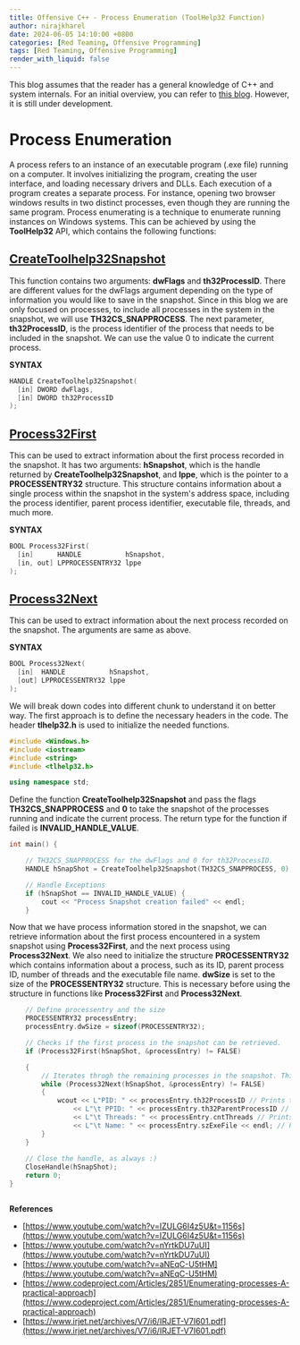 ```yaml
---
title: Offensive C++ - Process Enumeration (ToolHelp32 Function)
author: nirajkharel
date: 2024-06-05 14:10:00 +0800
categories: [Red Teaming, Offensive Programming]
tags: [Red Teaming, Offensive Programming]
render_with_liquid: false
---
```


This blog assumes that the reader has a general knowledge of C++ and system internals. For an initial overview, you can refer to [this blog](https://nirajkharel.com.np/posts/offensive-cplusplus-basics/). However, it is still under development.

# Process Enumeration
A process refers to an instance of an executable program (.exe file) running on a computer. It involves initializing the program, creating the user interface, and loading necessary drivers and DLLs. Each execution of a program creates a separate process. For instance, opening two browser windows results in two distinct processes, even though they are running the same program. Process enumerating is a technique to enumerate running instances on Windows systems. This can be achieved by using the **ToolHelp32** API, which contains the following functions:

## [CreateToolhelp32Snapshot](https://learn.microsoft.com/en-us/windows/win32/api/tlhelp32/nf-tlhelp32-createtoolhelp32snapshot)
This function contains two arguments: **dwFlags** and **th32ProcessID**. There are different values for the dwFlags argument depending on the type of information you would like to save in the snapshot. Since in this blog we are only focused on processes, to include all processes in the system in the snapshot, we will use **TH32CS_SNAPPROCESS**. The next parameter, **th32ProcessID**, is the process identifier of the process that needs to be included in the snapshot. We can use the value 0 to indicate the current process.

**SYNTAX**
```c++
HANDLE CreateToolhelp32Snapshot(
  [in] DWORD dwFlags,
  [in] DWORD th32ProcessID
);
```

## [Process32First](https://learn.microsoft.com/en-us/windows/win32/api/tlhelp32/nf-tlhelp32-process32first)
This can be used to extract information about the first process recorded in the snapshot. It has two arguments: **hSnapshot**, which is the handle returned by **CreateToolhelp32Snapshot**, and **lppe**, which is the pointer to a **PROCESSENTRY32** structure. This structure contains information about a single process within the snapshot in the system's address space, including the process identifier, parent process identifier, executable file, threads, and much more.

**SYNTAX**
```c++
BOOL Process32First(
  [in]      HANDLE           hSnapshot,
  [in, out] LPPROCESSENTRY32 lppe
);
```

## [Process32Next](https://learn.microsoft.com/en-us/windows/win32/api/tlhelp32/nf-tlhelp32-process32next)
This can be used to extract information about the next process recorded on the snapshot. The arguments are same as above.

**SYNTAX**
```c++
BOOL Process32Next(
  [in]  HANDLE           hSnapshot,
  [out] LPPROCESSENTRY32 lppe
);
```

We will break down codes into different chunk to understand it on better way.
The first approach is to define the necessary headers in the code. The header **tlhelp32.h** is used to initialize the needed functions.
```c++
#include <Windows.h>
#include <iostream>
#include <string>
#include <tlhelp32.h>

using namespace std;
```

Define the function **CreateToolhelp32Snapshot** and pass the flags **TH32CS_SNAPPROCESS** and **0** to take the snapshot of the processes running and indicate the current process. The return type for the function if failed is **INVALID_HANDLE_VALUE**.
```c++
int main() {

    // TH32CS_SNAPPROCESS for the dwFlags and 0 for th32ProcessID.
    HANDLE hSnapShot = CreateToolhelp32Snapshot(TH32CS_SNAPPROCESS, 0);

    // Handle Exceptions
    if (hSnapShot == INVALID_HANDLE_VALUE) {
        cout << "Process Snapshot creation failed" << endl;
    }
```
Now that we have process information stored in the snapshot, we can retrieve information about the first process encountered in a system snapshot using **Process32First**, and the next process using **Process32Next**. We also need to initialize the structure **PROCESSENTRY32** which contains information about a process, such as its ID, parent process ID, number of threads and the executable file name. **dwSize** is set to the size of the **PROCESSENTRY32** structure. This is necessary before using the structure in functions like **Process32First** and **Process32Next**.


```c++
    // Define processentry and the size
    PROCESSENTRY32 processEntry;
    processEntry.dwSize = sizeof(PROCESSENTRY32);

    // Checks if the first process in the snapshot can be retrieved.
    if (Process32First(hSnapShot, &processEntry) != FALSE)

    {
        // Iterates throgh the remaining processes in the snapshot. This loop continues until Process32Next fails, meaning there are no more processes in the snapshot.
        while (Process32Next(hSnapShot, &processEntry) != FALSE)
        {
            wcout << L"PID: " << processEntry.th32ProcessID // Prints the process ID
                << L"\t PPID: " << processEntry.th32ParentProcessID // Prints the parent process ID
                << L"\t Threads: " << processEntry.cntThreads // Prints the Thread running on the process
                << L"\t Name: " << processEntry.szExeFile << endl; // Prints an executable running the process
        }
    }
    
    // Close the handle, as always :)
    CloseHandle(hSnapShot);
    return 0;
}
```

<img alt="" class="bf jp jq dj" loading="lazy" role="presentation" src="https://raw.githubusercontent.com/nirajkharel/nirajkharel.github.io/master/assets/img/images/process-enum-1.gif">


**References**
- [https://www.youtube.com/watch?v=IZULG6I4z5U&t=1156s](https://www.youtube.com/watch?v=IZULG6I4z5U&t=1156s)
- [https://www.youtube.com/watch?v=nYrtkDU7uUI](https://www.youtube.com/watch?v=nYrtkDU7uUI)
- [https://www.youtube.com/watch?v=aNEqC-U5tHM](https://www.youtube.com/watch?v=aNEqC-U5tHM)
- [https://www.codeproject.com/Articles/2851/Enumerating-processes-A-practical-approach](https://www.codeproject.com/Articles/2851/Enumerating-processes-A-practical-approach)
- [https://www.irjet.net/archives/V7/i6/IRJET-V7I601.pdf](https://www.irjet.net/archives/V7/i6/IRJET-V7I601.pdf)